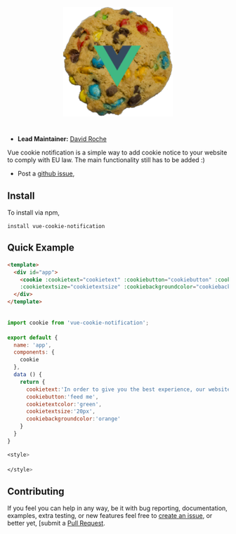 <p align="center">
  <img width="250" height="250" src="cookie-notice.png">
</p>

# 

- __Lead Maintainer:__ [David Roche][Lead]


Vue cookie notification is a simple way to add cookie notice to your website
to comply with EU law. The main functionality still has to be added :) 

- Post a [github issue][Issue],


## Install
To install via npm,

```
install vue-cookie-notification
```

## Quick Example



```html
<template>
  <div id="app">
    <cookie :cookietext="cookietext" :cookiebutton="cookiebutton" :cookietextcolor="cookietextcolor"
    :cookietextsize="cookietextsize" :cookiebackgroundcolor="cookiebackgroundcolor" ></cookie>
  </div>
</template>
```

```js

import cookie from 'vue-cookie-notification';

export default {
  name: 'app',
  components: {
    cookie
  },
  data () {
    return {
      cookietext:'In order to give you the best experience, our website eats cookies. By continuing to use this site, you agree to our diet of cookies.',
      cookiebutton:'feed me',
      cookietextcolor:'green',
      cookietextsize:'20px',
      cookiebackgroundcolor:'orange'
    }
  }
}
```

```css
<style>

</style>

```

## Contributing

If you feel you can help in any way, be
it with bug reporting, documentation, examples, extra testing, or new features feel free
to [create an issue][Issue], or better yet, [submit a [Pull Request][Pull]. 




[Issue]: https://github.com/davidwroche/vue-cookie-notification/issues
[Lead]: https://github.com/davidwroche
[Npm]: https://www.npmjs.com/package/vue-cookie-notification
[Pull]: https://github.com/davidwroche/vue-cookie-notification/pulls
